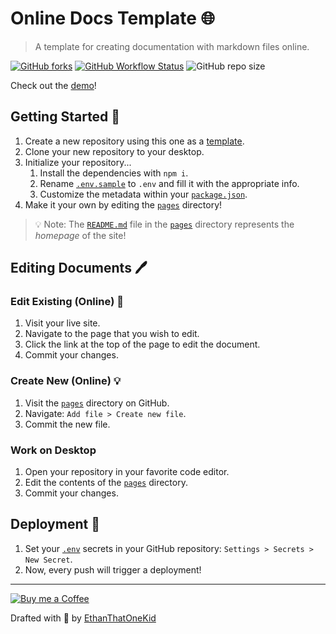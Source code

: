 # Online Docs Template 🌐
> A template for creating documentation with markdown files online.

[![GitHub forks](https://img.shields.io/github/forks/EthanThatOneKid/online-docs-template?style=social)](https://github.com/EthanThatOneKid/online-docs-template/fork)
[![GitHub Workflow Status](https://img.shields.io/github/workflow/status/EthanThatOneKid/online-docs-template/Deploy)](https://github.com/EthanThatOneKid/online-docs-template/actions?query=workflow%3ADeploy)
![GitHub repo size](https://img.shields.io/github/repo-size/EthanThatOneKid/online-docs-template)

Check out the [demo](https://ethanthatonekid.github.io/online-docs-template/)!

## Getting Started 🍎
1. Create a new repository using this one as a [template](https://github.com/EthanThatOneKid/online-docs-template/generate).
1. Clone your new repository to your desktop.
1. Initialize your repository...
	1. Install the dependencies with `npm i`.
	1. Rename [`.env.sample`](.env.sample) to `.env` and fill it with the appropriate info.
	1. Customize the metadata within your [`package.json`](package.json).
1. Make it your own by editing the [`pages`](pages) directory!

> 💡 Note: The [`README.md`](pages/README.md) file in the [`pages`](pages) directory represents the *homepage* of the site!

## Editing Documents 🖊

### Edit Existing (Online) 📝
1. Visit your live site.
1. Navigate to the page that you wish to edit.
1. Click the link at the top of the page to edit the document.
1. Commit your changes.

### Create New (Online) 💡
1. Visit the [`pages`](pages) directory on GitHub.
1. Navigate: `Add file > Create new file`.
1. Commit the new file.

### Work on Desktop
1. Open your repository in your favorite code editor.
1. Edit the contents of the [`pages`](pages) directory.
1. Commit your changes.

## Deployment 🚀
1. Set your [`.env`](.env.sample) secrets in your GitHub repository: `Settings > Secrets > New Secret`.
1. Now, every push will trigger a deployment!

---

[![Buy me a Coffee](https://img.shields.io/badge/buy%20me%20a-coffee-%23FF813F)][bmac]

Drafted with 🧠 by [EthanThatOneKid][creator_site]

[bmac]: http://buymeacoff.ee/etok
[creator_site]: http://ethandavidson.com/